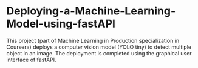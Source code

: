 # Deploying-a-Machine-Learning-Model-using-fastAPI
This project (part of Machine Learning in Production specialization in Coursera) deploys a computer vision model (YOLO tiny) to detect multiple object in an image. The deployment is completed using the graphical user interface of fastAPI. 

